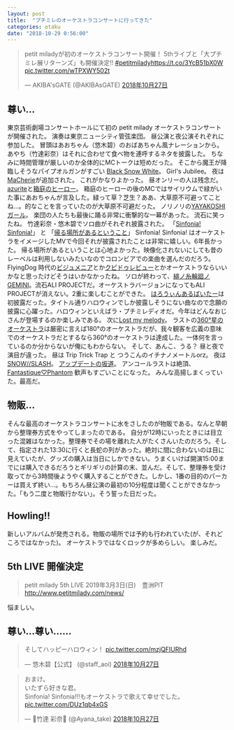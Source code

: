 ```yaml
---
layout: post
title:  "プチミレのオーケストラコンサートに行ってきた"
categories: otaku
date: "2018-10-29 0:56:00"
---
```


<blockquote class="twitter-tweet  tw-align-center" data-lang="ja"><p lang="ja" dir="ltr">petit miladyが初のオーケストラコンサート開催！ 5thライブと「大プチミレ展リターンズ」も開催決定!! <a href="https://twitter.com/hashtag/petitmilady?src=hash&amp;ref_src=twsrc%5Etfw">#petitmilady</a><a href="https://t.co/3YcB51bX0W">https://t.co/3YcB51bX0W</a> <a href="https://t.co/wTPXWY502t">pic.twitter.com/wTPXWY502t</a></p>&mdash; AKIBA&#39;sGATE (@AKIBAsGATE) <a href="https://twitter.com/AKIBAsGATE/status/1056168842450231297?ref_src=twsrc%5Etfw">2018年10月27日</a></blockquote>
<script async src="https://platform.twitter.com/widgets.js" charset="utf-8"></script>

## 尊い...

東京芸術劇場コンサートホールにて初の petit milady オーケストラコンサートが開催された。
演奏は東京ニューシティ管弦楽団。
昼公演と夜公演それぞれに参加した。
冒頭はあおちゃん（悠木碧）のおばあちゃん風ナレーションから。
あやち（竹達彩奈）はそれに合わせて食べ物を連呼するネタを披露した。
ちなみに時間管理が厳しいのか全体的にMCトークは短めだった。
そこから魔王が降臨しそうなパイプオルガンがすごい [Black Snow White](https://www.youtube.com/watch?v=henBEG52Klo)。
Girl's Jubilee。
夜は[MaCherie](https://www.youtube.com/watch?v=74JDWbfbMM0)が追加された。
これがかなりよかった。
昼オンリーの人は残念だ。
[azurite](https://www.youtube.com/watch?v=l7Z-48EbLu4)と[箱庭のヒーロー](https://www.youtube.com/watch?v=1XJr1n2oYbo)。
箱庭のヒーローの後のMCではサイリウムで緑がいた事にあおちゃんが言及した。緑って草？芝生？ああ、大草原不可避ってことね…。的なことを言っていたのが大草原不可避だった。
ノリノリの[YAYAKOSHIガール](https://www.youtube.com/watch?v=CFx376Ern9U)。
楽団の人たちも最後に踊る非常に衝撃的な一幕があった。
流石に笑ったね。
竹達彩奈・悠木碧でソロ曲がそれぞれ披露された。
「[Sinfonia! Sinfonia!](https://www.youtube.com/watch?v=Q-5dBYll_w8)」 と 「[帰る場所があるということ](https://www.youtube.com/watch?v=6Jd5LImbbgo)」
Sinfonia! Sinfonia! はオーケストラをイメージしたMVで今回それが披露されたことは非常に嬉しい。6年長かった。
帰る場所があるということは心地よかった。映像化されないにしても昔のレーベルは利用しないみたいなのでコロンビアでの楽曲を選んだのだろう。FlyingDog 時代の[ビジュメニア](https://www.youtube.com/watch?v=FGG6PVhUhB8)とか[クピドゥレビュー](https://www.youtube.com/watch?v=XQieWBnh0n8)とかオーケストラならいいかなと思ったけどそうはいかなかったね。
ソロが終わって、[緋ノ糸輪廻ノGEMINI](https://www.youtube.com/watch?v=ezsOb10GAUQ)。流石ALI PROJECTだ。オーケストラバージョンになってもALI PROJECTが消えない。2重に楽しむことができた。
[はろうぃんあるばいたー](https://youtu.be/m38pT-SKpxw?t=72)は初披露だった。タイトル通りハロウィンでしか披露しそうにない曲なので念願の披露に心躍った。ハロウィンといえばラ・プチミレディオだ。今年はどんなおじさんが登場するのか楽しみである。
次に[Lost my melody](https://www.youtube.com/watch?v=BGCE4r6X9eA)。
ラストの[360°星のオーケストラ](https://www.youtube.com/watch?v=ip7hBYS57wU)は厳密に言えば180°のオーケストラだが、我々観客を広義の意味でのオーケストラだとするなら360°のオーケストラは達成した。一体何を言っているのか分からないが俺にもわからない。
そして、あんこ、うる？
昼と夜で演目が違った。
昼は Trip Trick Trap と つうこんのイチナノメートルorz。
夜は [SNOW//SLASH](https://youtu.be/m38pT-SKpxw?t=83)。
[アップデートの坂道](https://youtu.be/LT3yhdaThtQ?t=105)。
アンコールラストは絶頂、 [Fantastique♡Phantom](https://www.youtube.com/watch?v=6Nk83JNkgCk) 歓声もすごいことになった。
みんな高揚しまくっていた。最高だ。

## 物販...

そんな最高のオーケストラコンサートに水をさしたのが物販である。なんと早朝から整理券方式をやってしまったのである。
自分が12時にいったときには目立った混雑はなかった。整理券でその場を離れた人がたくさんいたのだろう。そして、指定された13:30に行くと長蛇の列があった。絶対に間に合わないのは目に見えていたが、グッズの購入は当日にしかできない。うまくいけば開演15:00までには購入できるだろうとギリギリの計算の末、並んだ。そして、整理券を受け取ってから3時間後ようやく購入することができた。しかし、1番の目的のパーカーは買えず終い...。もちろん昼公演の最初の10分程度は聞くことができなかった。「もう二度と物販行かない」。そう誓った日だった。

## Howling!!

新しいアルバムが発売される。物販の場所では予約も行われていた(が、それどころではなかった)。
オーケストラではなくロックが多めらしい。
楽しみだ。

## 5th LIVE 開催決定

> petit milady 5th LIVE
> 2019年3月3日(日)　豊洲PIT
> <http://www.petitmilady.com/news/>

悩ましい。

## 尊い...尊い......

<blockquote class="twitter-tweet  tw-align-center" data-conversation="none" data-lang="ja"><p lang="ja" dir="ltr">そしてハッピーハロウィン！ <a href="https://t.co/mzjQFIURhd">pic.twitter.com/mzjQFIURhd</a></p>&mdash; 悠木碧【公式】 (@staff_aoi) <a href="https://twitter.com/staff_aoi/status/1056178181651091457?ref_src=twsrc%5Etfw">2018年10月27日</a></blockquote>
<script async src="https://platform.twitter.com/widgets.js" charset="utf-8"></script>

<blockquote class="twitter-tweet  tw-align-center" data-lang="ja"><p lang="ja" dir="ltr">おまけ。<br>いたずら好きな君。<br>Sinfonia! Sinfonia!!!もオーケストラで歌えて幸せでした。 <a href="https://t.co/DUz1qb4xGS">pic.twitter.com/DUz1qb4xGS</a></p>&mdash; 🍎竹達 彩奈🍎 (@Ayana_take) <a href="https://twitter.com/Ayana_take/status/1056188342461587461?ref_src=twsrc%5Etfw">2018年10月27日</a></blockquote>
<script async src="https://platform.twitter.com/widgets.js" charset="utf-8"></script>
